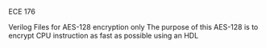ECE 176

Verilog Files for AES-128 encryption only
The purpose of this AES-128 is to encrypt CPU instruction as fast as possible using an HDL
